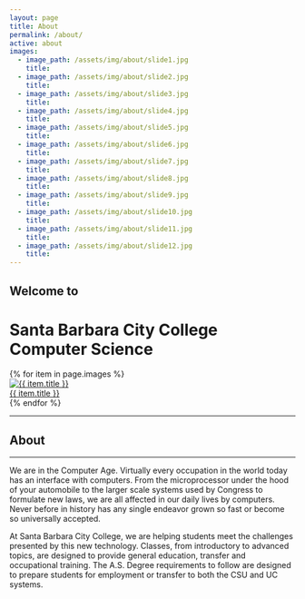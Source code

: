```yaml
---
layout: page
title: About
permalink: /about/
active: about
images:
  - image_path: /assets/img/about/slide1.jpg
    title:
  - image_path: /assets/img/about/slide2.jpg
    title:
  - image_path: /assets/img/about/slide3.jpg
    title:
  - image_path: /assets/img/about/slide4.jpg
    title:
  - image_path: /assets/img/about/slide5.jpg
    title:
  - image_path: /assets/img/about/slide6.jpg
    title:
  - image_path: /assets/img/about/slide7.jpg
    title:
  - image_path: /assets/img/about/slide8.jpg
    title:
  - image_path: /assets/img/about/slide9.jpg
    title:
  - image_path: /assets/img/about/slide10.jpg
    title:
  - image_path: /assets/img/about/slide11.jpg
    title:
  - image_path: /assets/img/about/slide12.jpg
    title:
---
```


<div class="aboutphotos">
    <h2 class="text before name text-center">
	Welcome to
    </h2>
    <h1 class="main name">Santa Barbara City College Computer Science</h1>
    {% for item in page.images %}
	<div class="col-lg-4 col-sm-6">
	    <a href="{{ item.url }}" class="home-page-photos-box">
		<img src="{{ item.image_path }}" class="img-responsive" alt="{{ item.title }}" />
		<div class="portfolio-box-caption">
		    <div class="portfolio-box-caption-content">
			<div class="title-category text-faded">
			    {{ item.title }}
			</div>
		    </div>
		</div>
	    </a>
	</div>
    {% endfor %}

</div>

<div class="about">
    <div class="row">
	<div class="box">
	    <div class="col-lg-12">
		<hr>
		    <h2 class="intro-text text-center"><strong>About</strong></h2>
		<hr>
	    </div>
	</div>
    </div>
</div>
We are in the Computer Age. Virtually every occupation in the world today has an interface with computers. From the microprocessor under the hood of your automobile to the larger scale systems used by Congress to formulate new laws, we are all affected in our daily lives by computers. Never before in history has any single endeavor grown so fast or become so universally accepted.

At Santa Barbara City College, we are helping students meet the challenges presented by this new technology. Classes, from introductory to advanced topics, are designed to provide general education, transfer and occupational training. The A.S. Degree requirements to follow are designed to prepare students for employment or transfer to both the CSU and UC systems.
